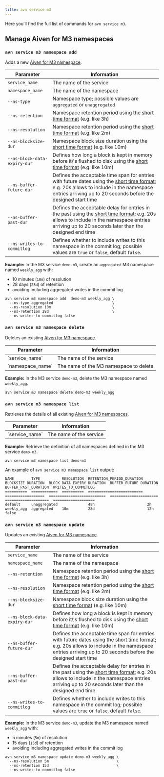 ```yaml
---
title: avn service m3
---
```


Here you\'ll find the full list of commands for `avn service m3`.

## Manage Aiven for M3 namespaces

### `avn service m3 namespace add`

Adds a new
[Aiven for M3 namespace](/docs/products/m3db/concepts/namespaces-aggregation).

<table>
  <thead>
    <tr><th>Parameter</th><th>Information</th></tr>
  </thead>
  <tbody>
     <tr><td><code>service_name</code></td><td>The name of the service</td></tr>
     <tr><td><code>namespace_name</code></td><td>The name of the namespace</td></tr>
     <tr><td><code>--ns-type</code></td><td>Namespace type; possible values are <code>aggregated</code> or <code>unaggregated</code></td></tr>
     <tr><td><code>--ns-retention</code></td><td>Namespace retention period using the <a href="/docs/products/m3db/concepts/namespaces-aggregation">short time format</a> (e.g. like 3h)</td></tr>
     <tr><td><code>--ns-resolution</code></td><td>Namespace retention period using the <a href="/docs/products/m3db/concepts/namespaces-aggregation">short time format</a> (e.g. like 2m)</td></tr>
     <tr><td><code>--ns-blocksize-dur</code></td><td>Namespace block size duration using the <a href="/docs/products/m3db/concepts/namesp aces-aggregation">short time format</a> (e.g. like 10m)</td></tr>
     <tr><td><code>--ns-block-data-expiry-dur</code></td><td>Defines how long a block is kept in memory before it\'s flushed to disk using the <a href="/docs/products/m3db/concepts/namesp aces-aggregation">short time format</a> (e.g. like 10m)</td></tr>
     <tr><td><code>--ns-buffer-future-dur</code></td><td>Defines the acceptable time span for entries with future dates using the <a href="/docs/products/m3db/concepts/namesp aces-aggregation">short time format</a>;  e.g. 20s allows to include in the namespace entries arriving up to 20 seconds before the designed start time</td></tr>
     <tr><td><code>--ns-buffer-past-dur</code></td><td>Defines the acceptable delay for entries in the past using the <a href="/docs/products/m3db/concepts/namesp aces-aggregation">short time format</a>;  e.g. 20s allows to include in the namespace entries arriving up to 20 seconds later than the designed end time</td></tr>
     <tr><td><code>--ns-writes-to-commitlog</code></td><td>Defines whether to include writes to this namespace in the commit log; possible values are <code>true</code> or <code>false</code>, default <code>false</code>.</td></tr>
  </tbody>
</table>

**Example:** In the M3 service `demo-m3`, create an `aggregated` M3
namespace named `weekly_agg` with:

-   10 minutes (`10m`) of resolution
-   28 days (`28d`) of retention
-   avoiding including aggregated writes in the commit log

```
avn service m3 namespace add  demo-m3 weekly_agg \
  --ns-type aggregated                           \
  --ns-resolution 10m                            \
  --ns-retention 28d                             \
  --ns-writes-to-commitlog false
```

### `avn service m3 namespace delete`

Deletes an existing
[Aiven for M3 namespace](/docs/products/m3db/concepts/namespaces-aggregation).

<table>
  <thead>
    <tr><th>Parameter</th><th>Information</th></tr>
  </thead>
  <tbody>
    <tr>
      <td>`service_name`</td>
      <td>The name of the service</td>
    </tr>
    <tr>
      <td>`namespace_name`</td>
      <td>The name of the M3 namespace to delete</td>
    </tr>
  </tbody>
</table>


**Example:** In the M3 service `demo-m3`, delete the M3 namespace named
`weekly_agg`.

```
avn service m3 namespace delete demo-m3 weekly_agg
```

### `avn service m3 namespace list`

Retrieves the details of all existing
[Aiven for M3 namespaces](/docs/products/m3db/concepts/namespaces-aggregation).

<table>
  <thead>
    <tr><th>Parameter</th><th>Information</th></tr>
  </thead>
  <tbody>
    <tr>
      <td>`service_name`</td>
      <td>The name of the service</td>
    </tr>
  </tbody>
</table>


**Example:** Retrieve the definition of all namespaces defined in the M3
service `demo-m3`.

```
avn service m3 namespace list demo-m3
```

An example of `avn service m3 namespace list` output:

``` text
NAME        TYPE          RESOLUTION  RETENTION_PERIOD_DURATION  BLOCKSIZE_DURATION  BLOCK_DATA_EXPIRY_DURATION  BUFFER_FUTURE_DURATION  BUFFER_PAST_DURATION  WRITES_TO_COMMITLOG
==========  ============  ==========  =========================  ==================  ==========================  ======================  ====================  ===================
default     unaggregated              48h                        2h
weekly_agg  aggregated    10m         28d                        12h                                                                                           false
```

### `avn service m3 namespace update`

Updates an existing
[Aiven for M3 namespace](/docs/products/m3db/concepts/namespaces-aggregation).

<table>
  <thead>
    <tr><th>Parameter</th><th>Information</th></tr>
  </thead>
  <tbody>
     <tr><td><code>service_name</code></td><td>The name of the service</td></tr>
     <tr><td><code>namespace_name</code></td><td>The name of the namespace</td></tr>
     <tr><td><code>--ns-retention</code></td><td>Namespace retention period using the <a href="/docs/products/m3db/concepts/namesp aces-aggregation">short time format</a> (e.g. like 3h)</td></tr>
     <tr><td><code>--ns-resolution</code></td><td>Namespace retention period using the <a href="/docs/products/m3db/concepts/namesp aces-aggregation">short time format</a> (e.g. like 2m)</td></tr>
     <tr><td><code>--ns-blocksize-dur</code></td><td>Namespace block size duration using the <a href="/docs/products/m3db/concepts/namesp aces-aggregation">short time format</a> (e.g. like 10m)</td></tr>
     <tr><td><code>--ns-block-data-expiry-dur</code></td><td>Defines how long a block is kept in memory before it\'s flushed to disk using the <a href="/docs/products/m3db/concepts/namesp aces-aggregation">short time format</a> (e.g. like 10m)</td></tr>
     <tr><td><code>--ns-buffer-future-dur</code></td><td>Defines the acceptable time span for entries with future dates using the <a href="/docs/products/m3db/concepts/namesp aces-aggregation">short time format</a>;  e.g. 20s allows to include in the namespace entries arriving up to 20 seconds before the designed start time</td></tr>
     <tr><td><code>--ns-buffer-past-dur</code></td><td>Defines the acceptable delay for entries in the past using the <a href="/docs/products/m3db/concepts/namesp aces-aggregation">short time format</a>;  e.g. 20s allows to include in the namespace entries arriving up to 20 seconds later than the designed end time</td></tr>
     <tr><td><code>--ns-writes-to-commitlog</code></td><td>Defines whether to include writes to this namespace in the commit log; possible values are <code>true</code> or <code>false</code>, default <code>false</code>.</td></tr>
  </tbody>
</table>

**Example:** In the M3 service `demo-m3`, update the M3 namespace named
`weekly_agg` with:

-   5 minutes (`5m`) of resolution
-   15 days (`15d`) of retention
-   avoiding including aggregated writes in the commit log

```
avn service m3 namespace update demo-m3 weekly_agg \
  --ns-resolution 5m                               \
  --ns-retention 15d                               \
  --ns-writes-to-commitlog false
```
